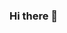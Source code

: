 ### Hi there 👋

<!--
**bieldias52/bieldias52** is a ✨ _special_ ✨ repository because its `README.md` (this file) appears on your GitHub profile.

Here are some ideas to get you started:


- Hello every one, my name is Gariel Lange and I`m a undergraduate student in physics. 

- I am changing my area to IT due to some personal reasons, but to be honest I realy like this area hahaha

- I`currently working/learning in react-native develop using js. 

- I also have interest in learning about AI, quantum computation and much more. 

- Fell free to ask me anything you want, codes, physics, quantum mechanics and whatever you want.

My contats are:{
                 email: biel.lange@gmail.com
                 phone: +55 (61) 99947-2625
                }
                 

He/his/him

Extra fact:
- I`m also a resercher in Atomic and Molecular Physics and Solid State Physics, so we can talk about it to kk

>
